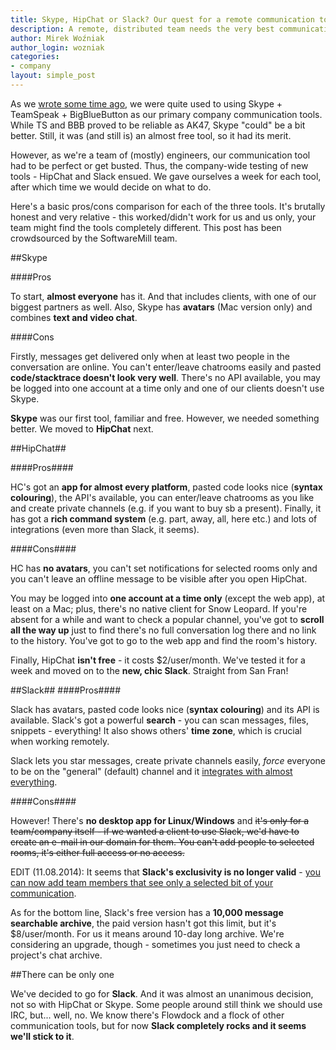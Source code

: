 ```yaml
---
title: Skype, HipChat or Slack? Our quest for a remote communication tool.
description: A remote, distributed team needs the very best communication tools. We've tried some of the most popular ones and proudly present the winner.
author: Mirek Woźniak
author_login: wozniak
categories:
- company
layout: simple_post
---
```


As we [wrote some time ago](https://softwaremill.com/online-meeting-that-works/), we were quite used to using Skype + TeamSpeak + BigBlueButton as our primary company communication tools. While TS and BBB proved to be reliable as AK47, Skype "could" be a bit better. Still, it was (and still is) an almost free tool, so it had its merit.

However, as we're a team of (mostly) engineers, our communication tool had to be perfect or get busted. Thus, the company-wide testing of new tools - HipChat and Slack ensued. We gave ourselves a week for each tool, after which time we would decide on what to do. 

Here's a basic pros/cons comparison for each of the three tools. It's brutally honest and very relative - this worked/didn't work for us and us only, your team might find the tools completely different. This post has been crowdsourced by the SoftwareMill team.

##Skype 

####Pros

To start, **almost everyone** has it. And that includes clients, with one of our biggest partners as well. Also, Skype has **avatars** (Mac version only) and combines **text and video chat**.

####Cons

Firstly, messages get delivered only when at least two people in the conversation are online. You can't enter/leave chatrooms easily and  pasted **code/stacktrace doesn't look very well**. There's no API available, you may be logged into one account at a time only and one of our clients doesn't use Skype.


**Skype** was our first tool, familiar and free. However, we needed something better. We moved to **HipChat** next.

##HipChat##

####Pros####

HC's got an **app for almost every platform**, pasted code looks nice (**syntax colouring**), the API's available, you can enter/leave chatrooms as you like and create private channels (e.g. if you want to buy sb a present). Finally, it has got a **rich command system** (e.g. part, away, all, here etc.) and lots of integrations (even more than Slack, it seems).

####Cons####

HC has **no avatars**, you can't set notifications for selected rooms only and you can't leave an offline message to be visible after you open HipChat.

You may be logged into **one account at a time only** (except the web app), at least on a Mac; plus, there's no native client for Snow Leopard. If you're absent for a while and want to check a popular channel, you've got to **scroll all the way up** just to find there's no full conversation log there and no link to the history. You've got to go to the web app and find the room's history. 


Finally, HipChat **isn't free** - it costs $2/user/month. We've tested it for a week and moved on to the **new, chic Slack**. Straight from San Fran!


##Slack##
####Pros####

Slack has avatars, pasted code looks nice (**syntax colouring**) and its API is available. Slack's got a powerful **search** - you can scan messages, files, snippets - everything! 
It also shows others' **time zone**, which is crucial when working remotely.

Slack lets you star messages, create private channels easily, *force* everyone to be on the "general" (default) channel and it [integrates with almost everything](https://slack.com/integrations). 


####Cons####

However! There's **no desktop app for Linux/Windows** and <del>it's only for a team/company itself - if we wanted a client to use Slack, we'd have to create an e-mail in our domain for them. You can't add people to selected rooms, it's either full access or no access.</del>

EDIT (11.08.2014): It seems that **Slack's exclusivity is no longer valid** - [you can now add team members that see only a selected bit of your communication](https://slack.zendesk.com/hc/en-us/articles/202518103-Restricted-Accounts-and-Single-Channel-Guest-FAQ).

As for the bottom line, Slack's free version has a **10,000 message searchable archive**, the paid version hasn't got this limit, but it's $8/user/month. For us it means around 10-day long archive. We're considering an upgrade, though - sometimes you just need to check a project's chat archive.

##There can be only one

We've decided to go for **Slack**. And it was almost an unanimous decision, not so with HipChat or Skype. Some people around still think we should use IRC, but... well, no.
We know there's Flowdock and a flock of other communication tools, but for now **Slack completely rocks and it seems we'll stick to it**.

